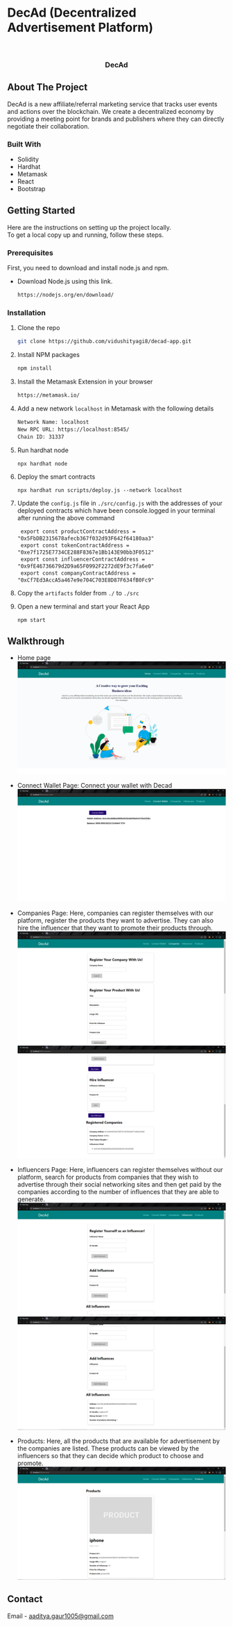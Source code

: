 # DecAd (Decentralized Advertisement Platform)

<!-- PROJECT LOGO -->
<br />
<p align="center">

  <h3 align="center">DecAd</h3>

</p>

<!-- ABOUT THE PROJECT -->

## About The Project

DecAd is a new affiliate/referral marketing service that tracks user events and actions over the blockchain. We create a decentralized economy by providing a meeting point for brands and publishers where they can directly negotiate their collaboration.

### Built With

- Solidity
- Hardhat
- Metamask
- React
- Bootstrap

<!-- GETTING STARTED -->

## Getting Started

Here are the instructions on setting up the project locally.
<br>
To get a local copy up and running, follow these steps.

### Prerequisites

First, you need to download and install node.js and npm.

- Download Node.js using this link.
  ```sh
  https://nodejs.org/en/download/
  ```

### Installation

1. Clone the repo
   ```sh
   git clone https://github.com/vidushityagi8/decad-app.git
   ```
2. Install NPM packages
   ```sh
   npm install
   ```
3. Install the Metamask Extension in your browser
   ```sh
   https://metamask.io/
   ```
4. Add a new network `localhost` in Metamask with the following details
   ```sh
   Network Name: localhost
   New RPC URL: https://localhost:8545/
   Chain ID: 31337
   ```
5. Run hardhat node
   ```JS
   npx hardhat node
   ```
6. Deploy the smart contracts
   ```JS
   npx hardhat run scripts/deploy.js --network localhost
   ```
7. Update the `config.js` file in `./src/config.js` with the addresses of your deployed contracts which have been console.logged in your terminal after running the above command
   ```JS
    export const productContractAddress = "0x5FbDB2315678afecb367f032d93F642f64180aa3"
    export const tokenContractAddress = "0xe7f1725E7734CE288F8367e1Bb143E90bb3F0512"
    export const influencerContractAddress = "0x9fE46736679d2D9a65F0992F2272dE9f3c7fa6e0"
    export const companyContractAddress = "0xCf7Ed3AccA5a467e9e704C703E8D87F634fB0Fc9"
   ```
8. Copy the `artifacts` folder from `./` to `./src`

9. Open a new terminal and start your React App
   ```JS
   npm start
   ```

<!-- USAGE EXAMPLES -->

## Walkthrough

- Home page
  ![home-page](images/homepage.PNG)

- Connect Wallet Page: Connect your wallet with Decad
  ![connect-wallet](images/connectwallet.PNG)

- Companies Page: Here, companies can register themselves with our platform, register the products they want to advertise. They can also hire the influencer that they want to promote their products through.
  ![companies0](images/companies0.PNG)
  ![companies1](images/companies1.PNG)

- Influencers Page: Here, influencers can register themselves without our platform, search for products from companies that they wish to advertise through their social networking sites and then get paid by the companies according to the number of influences that they are able to generate.
  ![influencers0](images/influencers0.PNG)
  ![influencers1](images/influencers1.PNG)

- Products: Here, all the products that are available for advertisement by the companies are listed. These products can be viewed by the influencers so that they can decide which product to choose and promote.
  ![products](images/products.PNG)

<!-- CONTACT -->

## Contact

Email - aaditya.gaur1005@gmail.com
